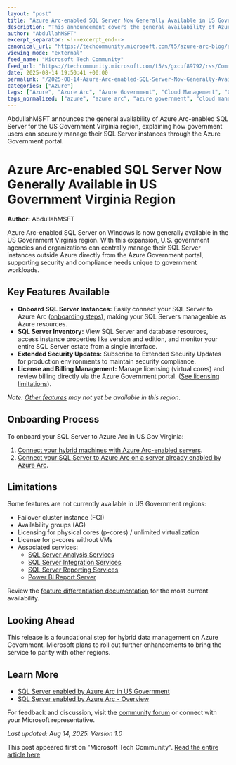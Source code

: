 ```yaml
---
layout: "post"
title: "Azure Arc-enabled SQL Server Now Generally Available in US Government Virginia Region"
description: "This announcement covers the general availability of Azure Arc-enabled SQL Server on Windows in the US Government Virginia region. It explains new management capabilities for SQL Server instances outside Azure, accessible through the Azure Government portal. The article breaks down onboarding steps, available features, and current limitations, as well as future improvement plans for the service."
author: "AbdullahMSFT"
excerpt_separator: <!--excerpt_end-->
canonical_url: "https://techcommunity.microsoft.com/t5/azure-arc-blog/arc-enabled-sql-server-is-now-generally-available-in-the-us/ba-p/4443077"
viewing_mode: "external"
feed_name: "Microsoft Tech Community"
feed_url: "https://techcommunity.microsoft.com/t5/s/gxcuf89792/rss/Community"
date: 2025-08-14 19:50:41 +00:00
permalink: "/2025-08-14-Azure-Arc-enabled-SQL-Server-Now-Generally-Available-in-US-Government-Virginia-Region.html"
categories: ["Azure"]
tags: ["Azure", "Azure Arc", "Azure Government", "Cloud Management", "Community", "Compliance", "Data Estate", "Feature Limitations", "Hybrid Cloud", "Hybrid Data Management", "Licensing", "Security Updates", "SQL Server", "SQL Server Inventory", "US Government Cloud", "Windows Server"]
tags_normalized: ["azure", "azure arc", "azure government", "cloud management", "community", "compliance", "data estate", "feature limitations", "hybrid cloud", "hybrid data management", "licensing", "security updates", "sql server", "sql server inventory", "us government cloud", "windows server"]
---
```


AbdullahMSFT announces the general availability of Azure Arc-enabled SQL Server for the US Government Virginia region, explaining how government users can securely manage their SQL Server instances through the Azure Government portal.<!--excerpt_end-->

# Azure Arc-enabled SQL Server Now Generally Available in US Government Virginia Region

**Author:** AbdullahMSFT

Azure Arc-enabled SQL Server on Windows is now generally available in the US Government Virginia region. With this expansion, U.S. government agencies and organizations can centrally manage their SQL Server instances outside Azure directly from the Azure Government portal, supporting security and compliance needs unique to government workloads.

## Key Features Available

- **Onboard SQL Server Instances:** Easily connect your SQL Server to Azure Arc ([onboarding steps](https://review.learn.microsoft.com/en-us/sql/sql-server/azure-arc/connect?view=sql-server-ver17)), making your SQL Servers manageable as Azure resources.
- **SQL Server Inventory:** View SQL Server and database resources, access instance properties like version and edition, and monitor your entire SQL Server estate from a single interface.
- **Extended Security Updates:** Subscribe to Extended Security Updates for production environments to maintain security compliance.
- **License and Billing Management:** Manage licensing (virtual cores) and review billing directly via the Azure Government portal. ([See licensing limitations](https://review.learn.microsoft.com/en-us/sql/sql-server/azure-arc/us-government-region?view=sql-server-ver17&branch=main#limitations)).

*Note: [Other features](https://review.learn.microsoft.com/en-us/sql/sql-server/azure-arc/overview?view=sql-server-ver17#feature-differentiation) may not yet be available in this region.*

## Onboarding Process

To onboard your SQL Server to Azure Arc in US Gov Virginia:

1. [Connect your hybrid machines with Azure Arc-enabled servers](https://learn.microsoft.com/en-us/azure/azure-arc/servers/learn/quick-enable-hybrid-vm).
2. [Connect your SQL Server to Azure Arc on a server already enabled by Azure Arc](https://learn.microsoft.com/sql/sql-server/azure-arc/connect-already-enabled).

## Limitations

Some features are not currently available in US Government regions:

- Failover cluster instance (FCI)
- Availability groups (AG)
- Licensing for physical cores (p-cores) / unlimited virtualization
- License for p-cores without VMs
- Associated services:
  - [SQL Server Analysis Services](https://review.learn.microsoft.com/en-us/azure/analysis-services/)
  - [SQL Server Integration Services](https://review.learn.microsoft.com/en-us/sql/integration-services/sql-server-integration-services?view=sql-server-ver17)
  - [SQL Server Reporting Services](https://review.learn.microsoft.com/en-us/sql/reporting-services/create-deploy-and-manage-mobile-and-paginated-reports?view=sql-server-ver17)
  - [Power BI Report Server](https://review.learn.microsoft.com/en-us/power-bi/report-server/get-started)

Review the [feature differentiation documentation](https://review.learn.microsoft.com/en-us/sql/sql-server/azure-arc/overview?view=sql-server-ver17#feature-differentiation) for the most current availability.

## Looking Ahead

This release is a foundational step for hybrid data management on Azure Government. Microsoft plans to roll out further enhancements to bring the service to parity with other regions.

## Learn More

- [SQL Server enabled by Azure Arc in US Government](https://learn.microsoft.com/sql/sql-server/azure-arc/us-government-region?)
- [SQL Server enabled by Azure Arc - Overview](https://learn.microsoft.com/sql/sql-server/azure-arc/overview?view=sql-server-ver17)

For feedback and discussion, visit the [community forum](https://feedback.azure.com/d365community/forum/04fe6ee0-3b25-ec11-b6e6-000d3a4f0da0) or connect with your Microsoft representative.

_Last updated: Aug 14, 2025. Version 1.0_

This post appeared first on "Microsoft Tech Community". [Read the entire article here](https://techcommunity.microsoft.com/t5/azure-arc-blog/arc-enabled-sql-server-is-now-generally-available-in-the-us/ba-p/4443077)
